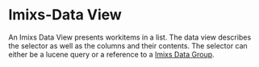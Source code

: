 # Imixs-Data View

An Imixs Data View presents workitems in a list. The data view describes the selector as well as the columns and their contents.
The selector can either be a lucene query or a reference to a [Imixs Data Group](../imixs-data-groups/README.md).
